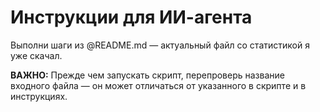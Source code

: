 # Инструкции для ИИ-агента

Выполни шаги из @README.md — актуальный файл со статистикой я уже скачал.

**ВАЖНО:** Прежде чем запускать скрипт, перепроверь название входного файла — он может отличаться от указанного в скрипте и в инструкциях.